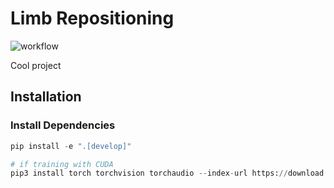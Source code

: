# Limb Repositioning 

![workflow](https://github.com/ericlhu0/limb-repo/actions/workflows/ci.yml/badge.svg)

Cool project

## Installation
### Install Dependencies
```python
pip install -e ".[develop]"

# if training with CUDA
pip3 install torch torchvision torchaudio --index-url https://download.pytorch.org/whl/cu121 --no-cache-dir
```
